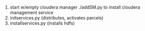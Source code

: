 

1) start w/empty cloudera manager ./addSM.py to install cloudera management service
2) initservices.py (distributes, activates parcels)
3) installservices.py (installs hdfs)


